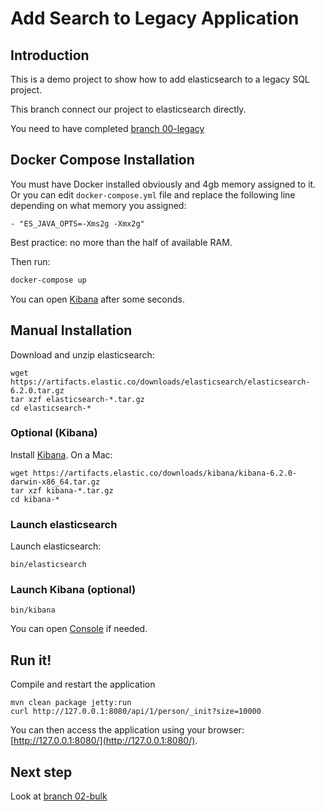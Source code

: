 Add Search to Legacy Application
================================

Introduction
------------

This is a demo project to show how to add elasticsearch to a legacy SQL project.

This branch connect our project to elasticsearch directly.

You need to have completed [branch 00-legacy](https://github.com/dadoonet/legacy-search/tree/00-legacy)

Docker Compose Installation
------------

You must have Docker installed obviously and 4gb memory assigned to it.
Or you can edit `docker-compose.yml` file and replace the following line depending on what memory you assigned:

```
- "ES_JAVA_OPTS=-Xms2g -Xmx2g"
```

Best practice: no more than the half of available RAM.

Then run:

```sh
docker-compose up
```

You can open [Kibana](http://localhost:5601/) after some seconds.


Manual Installation
------------

Download and unzip elasticsearch:

```
wget https://artifacts.elastic.co/downloads/elasticsearch/elasticsearch-6.2.0.tar.gz
tar xzf elasticsearch-*.tar.gz
cd elasticsearch-*
```

### Optional (Kibana)

Install [Kibana](https://www.elastic.co/downloads/kibana). On a Mac:

```
wget https://artifacts.elastic.co/downloads/kibana/kibana-6.2.0-darwin-x86_64.tar.gz
tar xzf kibana-*.tar.gz
cd kibana-*
```

### Launch elasticsearch

Launch elasticsearch:

```
bin/elasticsearch
```

### Launch Kibana (optional)

```
bin/kibana
```

You can open [Console](http://localhost:5601/app/console) if needed.


Run it!
-------

Compile and restart the application

```
mvn clean package jetty:run
curl http://127.0.0.1:8080/api/1/person/_init?size=10000
```

You can then access the application using your browser: [http://127.0.0.1:8080/](http://127.0.0.1:8080/).

Next step
---------

Look at [branch 02-bulk](https://github.com/dadoonet/legacy-search/tree/02-bulk)
